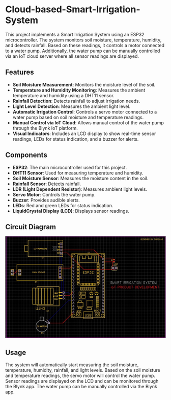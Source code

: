 # Cloud-based-Smart-Irrigation-System

This project implements a Smart Irrigation System using an ESP32 microcontroller. The system monitors soil moisture, temperature, humidity, and detects rainfall. Based on these readings, it controls a motor connected to a water pump. Additionally, the water pump can be manually controlled via an IoT cloud server where all sensor readings are displayed.

## Features

- **Soil Moisture Measurement**: Monitors the moisture level of the soil.
- **Temperature and Humidity Monitoring**: Measures the ambient temperature and humidity using a DHT11 sensor.
- **Rainfall Detection**: Detects rainfall to adjust irrigation needs.
- **Light Level Detection**: Measures the ambient light level.
- **Automatic Irrigation Control**: Controls a servo motor connected to a water pump based on soil moisture and temperature readings.
- **Manual Control via IoT Cloud**: Allows manual control of the water pump through the Blynk IoT platform.
- **Visual Indicators**: Includes an LCD display to show real-time sensor readings, LEDs for status indication, and a buzzer for alerts.

## Components

- **ESP32**: The main microcontroller used for this project.
- **DHT11 Sensor**: Used for measuring temperature and humidity.
- **Soil Moisture Sensor**: Measures the moisture content in the soil.
- **Rainfall Sensor**: Detects rainfall.
- **LDR (Light Dependent Resistor)**: Measures ambient light levels.
- **Servo Motor**: Controls the water pump.
- **Buzzer**: Provides audible alerts.
- **LEDs**: Red and green LEDs for status indication.
- **LiquidCrystal Display (LCD)**: Displays sensor readings.

## Circuit Diagram

![Circuit Diagram](https://github.com/SHREYAS-NIRGUDE/Cloud-based-Smart-Irrigation-System/blob/main/Circuit%20Diagram.jpg)

## Usage
The system will automatically start measuring the soil moisture, temperature, humidity, rainfall, and light levels.
Based on the soil moisture and temperature readings, the servo motor will control the water pump.
Sensor readings are displayed on the LCD and can be monitored through the Blynk app.
The water pump can be manually controlled via the Blynk app.
